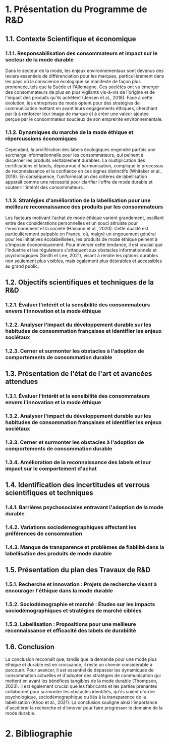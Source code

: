 # 1. Présentation du Programme de R&D

## 1.1. Contexte Scientifique et économique
### 1.1.1. Responsabilisation des consommateurs et impact sur le secteur de la mode durable

Dans le secteur de la mode, les enjeux environnementaux sont devenus des leviers essentiels de différenciation pour les marques, particulièrement dans les pays où la conscience écologique se manifeste de façon plus prononcée, tels que la Suède et l'Allemagne. Ces sociétés ont vu émerger des consommateurs de plus en plus vigilants vis-à-vis de l'origine et de l'impact des produits qu'ils achètent (Jensen et al., 2018). Face à cette évolution, les entreprises de mode optent pour des stratégies de communication mettant en avant leurs engagements éthiques, cherchant par là à renforcer leur image de marque et à créer une valeur ajoutée perçue par le consommateur soucieux de son empreinte environnementale.

### 1.1.2. Dynamiques du marché de la mode éthique et répercussions économiques

Cependant, la prolifération des labels écologiques engendre parfois une surcharge informationnelle pour les consommateurs, qui peinent à discerner les produits véritablement durables. La multiplication des certifications et labels, dépourvue d'harmonisation, complique le processus de reconnaissance et la confiance en ces signes distinctifs (Whitaker et al., 2019). En conséquence, l'uniformisation des critères de labellisation apparaît comme une nécessité pour clarifier l'offre de mode durable et soutenir l'intérêt des consommateurs.

### 1.1.3. Stratégies d'amélioration de la labellisation pour une meilleure reconnaissance des produits par les consommateurs

Les facteurs motivant l'achat de mode éthique varient grandement, oscillant entre des considérations personnelles et un souci altruiste pour l'environnement et la société (Hamann et al., 2020). Cette dualité est particulièrement palpable en France, où, malgré un engouement général pour les initiatives écolabellisées, les produits de mode éthique peinent à s'imposer économiquement. Pour inverser cette tendance, il est crucial que l'industrie et les régulateurs s'attaquent aux obstacles informationnels et psychologiques (Smith et Lee, 2021), visant à rendre les options durables non seulement plus visibles, mais également plus désirables et accessibles au grand public.

## 1.2. Objectifs scientifiques et techniques de la R&D
### 1.2.1. Évaluer l'intérêt et la sensibilité des consommateurs envers l'innovation et la mode éthique
### 1.2.2. Analyser l'impact du développement durable sur les habitudes de consommation françaises et identifier les enjeux sociétaux
### 1.2.3. Cerner et surmonter les obstacles à l'adoption de comportements de consommation durable

## 1.3. Présentation de l'état de l'art et avancées attendues
### 1.3.1. Évaluer l'intérêt et la sensibilité des consommateurs envers l'innovation et la mode éthique
### 1.3.2. Analyser l'impact du développement durable sur les habitudes de consommation françaises et identifier les enjeux sociétaux
### 1.3.3. Cerner et surmonter les obstacles à l'adoption de comportements de consommation durable

### 1.3.4. Amélioration de la reconnaissance des labels et leur impact sur le comportement d'achat

## 1.4. Identification des incertitudes et verrous scientifiques et techniques
### 1.4.1. Barrières psychosociales entravant l'adoption de la mode durable
### 1.4.2. Variations sociodémographiques affectant les préférences de consommation
### 1.4.3. Manque de transparence et problèmes de fiabilité dans la labellisation des produits de mode durable

## 1.5. Présentation du plan des Travaux de R&D
### 1.5.1. Recherche et innovation : Projets de recherche visant à encourager l'éthique dans la mode durable
### 1.5.2. Sociodémographie et marché : Études sur les impacts sociodémographiques et stratégies de marché ciblées
### 1.5.3. Labellisation : Propositions pour une meilleure reconnaissance et efficacité des labels de durabilité

## 1.6. Conclusion
La conclusion reconnaît que, tandis que la demande pour une mode plus éthique et durable est en croissance, il reste un chemin considérable à parcourir. Pour avancer, il est essentiel de dépasser les dynamiques de consommation actuelles et d'adopter des stratégies de communication qui mettent en avant les bénéfices tangibles de la mode durable (Thompson, 2023). Il est également crucial que les fabricants et les parties prenantes collaborent pour surmonter les obstacles identifiés, qu'ils soient d'ordre psychologique, sociodémographique ou liés à la transparence de la labellisation (Khoo et al., 2021). La conclusion souligne ainsi l'importance d'accélérer la recherche et d’innover pour faire progresser le domaine de la mode durable.

# 2. Bibliographie